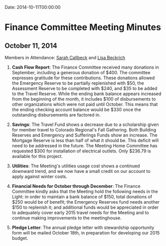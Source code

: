 Date: 2014-10-11T00:00:00

[LisaBeckrich]: /Friends/LisaBeckrich
[SarahCallbeck]: /Friends/SarahCallbeck

# Finance Committee Meeting Minutes

## October 11, 2014
Members in Attendance: [Sarah Callbeck][SarahCallbeck] and 
[Lisa Beckrich][LisaBeckrich]

1.  **Cash Flow Report**: The Finance Committee received many donations in 
    September, including a generous donation of $400. The committee expresses 
    gratitude for these contributions. These donations allowed the Emergency 
    Reserve to be partially replenished with $50, the Assessment Reserve to 
    be completed with $240, and $35 to be added to the Travel Reserve. While 
    the ending bank balance appears increased from the beginning of the month, 
    it includes $100 of disbursements to other organizations which were not 
    paid until October. This means that the ending checking account balance 
    would be $330 once the outstanding disbursements are factored in.  

2.  **Savings**: The Travel Fund shows a decrease due to a scholarship given 
    for member travel to Colorado Regional's Fall Gathering. Both Building 
    Reserves and Emergency and Sufferings Funds show an increase. The Mortgage 
    Reserve is less than half of what it should be. This deficit will need to 
    be addressed in the future. The Meeting Home Committee has requested $300 
    for installation of electrical outlets. Only $236.79 is available for this 
    project.

3.  **Utilities**: The Meeting's utilities usage cost shows a continued downward 
    trend, and we now have a small credit on our account to apply against winter 
    costs.

4.  **Financial Needs for October through December**: The Finance Committee 
    kindly asks that the Meeting hold the following needs in the Light: in order 
    to maintain a bank balance of $150, total donations of $250 would be of benefit; 
    the Emergency Reserves fund needs another $150 to replenish it; and additional 
    funds would be appreciated in order to adequately cover early 2015 travel 
    needs for the Meeting and to continue making improvements to the meetinghouse. 

5.  **Pledge Letter**: The annual pledge letter with stewardship opportunity form 
    will be mailed October 18th, in preparation for developing our 2015 budget.

